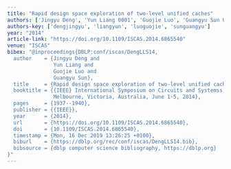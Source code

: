 ```yaml
---
title: "Rapid design space exploration of two-level unified caches"
authors: ['Jingyu Deng', 'Yun Liang 0001', 'Guojie Luo', 'Guangyu Sun 0003']
authors-key: ['dengjingyu', 'liangyun', 'luoguojie', 'sunguangyu']
year: "2014"
article-link: "https://doi.org/10.1109/ISCAS.2014.6865540"
venue: "ISCAS"
bibex: "@inproceedings{DBLP:conf/iscas/DengLLS14,
  author    = {Jingyu Deng and
               Yun Liang and
               Guojie Luo and
               Guangyu Sun},
  title     = {Rapid design space exploration of two-level unified caches},
  booktitle = {{IEEE} International Symposium on Circuits and Systemss, {ISCAS} 2014,
               Melbourne, Victoria, Australia, June 1-5, 2014},
  pages     = {1937--1940},
  publisher = {{IEEE}},
  year      = {2014},
  url       = {https://doi.org/10.1109/ISCAS.2014.6865540},
  doi       = {10.1109/ISCAS.2014.6865540},
  timestamp = {Mon, 16 Dec 2019 13:26:25 +0100},
  biburl    = {https://dblp.org/rec/conf/iscas/DengLLS14.bib},
  bibsource = {dblp computer science bibliography, https://dblp.org}
}"
---
```

